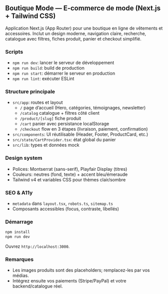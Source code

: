 ## Boutique Mode — E-commerce de mode (Next.js + Tailwind CSS)

Application Next.js (App Router) pour une boutique en ligne de vêtements et accessoires. Inclut un design moderne, navigation claire, recherche, catalogue avec filtres, fiches produit, panier et checkout simplifié.

### Scripts

- `npm run dev`: lancer le serveur de développement
- `npm run build`: build de production
- `npm run start`: démarrer le serveur en production
- `npm run lint`: exécuter ESLint

### Structure principale

- `src/app`: routes et layout
  - `/` page d’accueil (Hero, catégories, témoignages, newsletter)
  - `/catalog` catalogue + filtres côté client
  - `/product/[slug]` fiche produit
  - `/cart` panier avec persistance localStorage
  - `/checkout` flow en 3 étapes (livraison, paiement, confirmation)
- `src/components`: UI réutilisable (Header, Footer, ProductCard, etc.)
- `src/state/CartProvider.tsx`: état global du panier
- `src/lib`: types et données mock

### Design system

- Polices: Montserrat (sans-serif), Playfair Display (titres)
- Couleurs: neutres (fond, texte) + accent bleu/émeraude
- Tailwind v4 et variables CSS pour thèmes clair/sombre

### SEO & A11y

- `metadata` dans `layout.tsx`, `robots.ts`, `sitemap.ts`
- Composants accessibles (focus, contraste, libellés)

### Démarrage

```bash
npm install
npm run dev
```

Ouvrez `http://localhost:3000`.

### Remarques

- Les images produits sont des placeholders; remplacez-les par vos médias.
- Intégrez ensuite vos paiements (Stripe/PayPal) et votre backend/catalogue réel.
